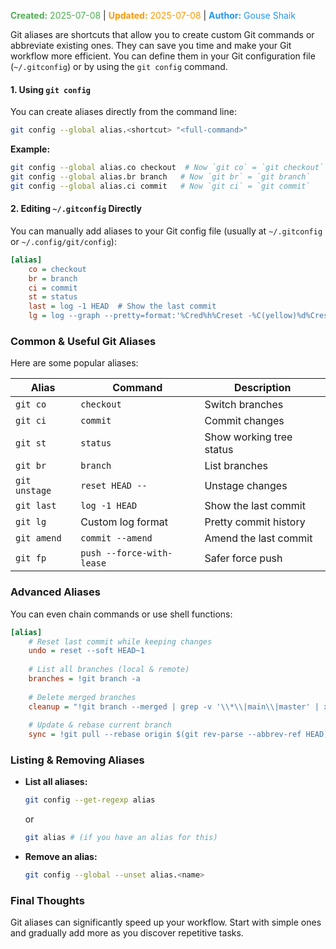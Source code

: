 <span style="color:#4caf50;"><b>Created:</b> 2025-07-08</span> | <span style="color:#ff9800;"><b>Updated:</b> 2025-07-08</span> | <span style="color:#2196f3;"><b>Author:</b> Gouse Shaik</span>

Git aliases are shortcuts that allow you to create custom Git commands or abbreviate existing ones. They can save you time and make your Git workflow more efficient. You can define them in your Git configuration file (`~/.gitconfig`) or by using the `git config` command.
#### **1. Using `git config`**
You can create aliases directly from the command line:

```sh
git config --global alias.<shortcut> "<full-command>"
```

**Example:**
```sh
git config --global alias.co checkout  # Now `git co` = `git checkout`
git config --global alias.br branch   # Now `git br` = `git branch`
git config --global alias.ci commit   # Now `git ci` = `git commit`
```

#### **2. Editing `~/.gitconfig` Directly**
You can manually add aliases to your Git config file (usually at `~/.gitconfig` or `~/.config/git/config`):

```ini
[alias]
    co = checkout
    br = branch
    ci = commit
    st = status
    last = log -1 HEAD  # Show the last commit
    lg = log --graph --pretty=format:'%Cred%h%Creset -%C(yellow)%d%Creset %s %Cgreen(%cr) %C(bold blue)<%an>%Creset' --abbrev-commit --date=relative
```

### **Common & Useful Git Aliases**
Here are some popular aliases:

| Alias | Command | Description |
|--------|---------|-------------|
| `git co` | `checkout` | Switch branches |
| `git ci` | `commit` | Commit changes |
| `git st` | `status` | Show working tree status |
| `git br` | `branch` | List branches |
| `git unstage` | `reset HEAD --` | Unstage changes |
| `git last` | `log -1 HEAD` | Show the last commit |
| `git lg` | Custom log format | Pretty commit history |
| `git amend` | `commit --amend` | Amend the last commit |
| `git fp` | `push --force-with-lease` | Safer force push |
### **Advanced Aliases**
You can even chain commands or use shell functions:

```ini
[alias]
    # Reset last commit while keeping changes
    undo = reset --soft HEAD~1
    
    # List all branches (local & remote)
    branches = !git branch -a
    
    # Delete merged branches
    cleanup = "!git branch --merged | grep -v '\\*\\|main\\|master' | xargs -n 1 git branch -d"
    
    # Update & rebase current branch
    sync = !git pull --rebase origin $(git rev-parse --abbrev-ref HEAD)
```

### **Listing & Removing Aliases**
- **List all aliases:**
  ```sh
  git config --get-regexp alias
  ```
  or
  ```sh
  git alias # (if you have an alias for this)
  ```

- **Remove an alias:**
  ```sh
  git config --global --unset alias.<name>
  ```

### **Final Thoughts**
Git aliases can significantly speed up your workflow. Start with simple ones and gradually add more as you discover repetitive tasks.
